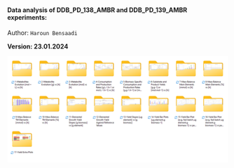#### Data analysis of DDB_PD_138_AMBR and DDB_PD_139_AMBR experiments:
Author: 
`Haroun Bensaadi`

**Version: 23.01.2024**

![alt text](image.png)